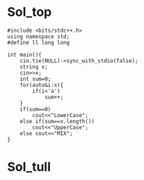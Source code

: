 # Sol_top

    #include <bits/stdc++.h>
    using namespace std;
    #define ll long long
    
    int main(){
        cin.tie(NULL)->sync_with_stdio(false);
        string x;
        cin>>x;
        int sum=0;
        for(auto&i:x){
            if(i<'a')
                sum++;
        }
        if(sum==0)
            cout<<"LowerCase";
        else if(sum==x.length())
            cout<<"UpperCase";
        else cout<<"MIX";
    }

# Sol_tull

